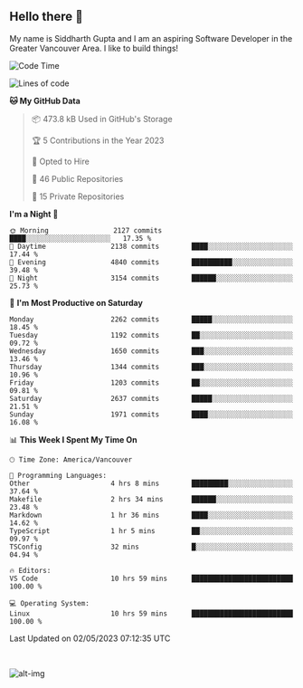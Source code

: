 ## Hello there :wave:

My name is Siddharth Gupta and I am an aspiring Software Developer in the Greater Vancouver Area. I like to build things!

<!-- ![gif](https://github.com/siddg97/siddg97/blob/master/dino.gif) -->

<!--START_SECTION:waka-->
![Code Time](http://img.shields.io/badge/Code%20Time-1%2C886%20hrs%2025%20mins-blue)

![Lines of code](https://img.shields.io/badge/From%20Hello%20World%20I%27ve%20Written-19.0%20million%20lines%20of%20code-blue)

**🐱 My GitHub Data** 

> 📦 473.8 kB Used in GitHub's Storage 
 > 
> 🏆 5 Contributions in the Year 2023
 > 
> 💼 Opted to Hire
 > 
> 📜 46 Public Repositories 
 > 
> 🔑 15 Private Repositories 
 > 
**I'm a Night 🦉** 

```text
🌞 Morning                2127 commits        ████░░░░░░░░░░░░░░░░░░░░░   17.35 % 
🌆 Daytime                2138 commits        ████░░░░░░░░░░░░░░░░░░░░░   17.44 % 
🌃 Evening                4840 commits        ██████████░░░░░░░░░░░░░░░   39.48 % 
🌙 Night                  3154 commits        ██████░░░░░░░░░░░░░░░░░░░   25.73 % 
```
📅 **I'm Most Productive on Saturday** 

```text
Monday                   2262 commits        █████░░░░░░░░░░░░░░░░░░░░   18.45 % 
Tuesday                  1192 commits        ██░░░░░░░░░░░░░░░░░░░░░░░   09.72 % 
Wednesday                1650 commits        ███░░░░░░░░░░░░░░░░░░░░░░   13.46 % 
Thursday                 1344 commits        ███░░░░░░░░░░░░░░░░░░░░░░   10.96 % 
Friday                   1203 commits        ██░░░░░░░░░░░░░░░░░░░░░░░   09.81 % 
Saturday                 2637 commits        █████░░░░░░░░░░░░░░░░░░░░   21.51 % 
Sunday                   1971 commits        ████░░░░░░░░░░░░░░░░░░░░░   16.08 % 
```


📊 **This Week I Spent My Time On** 

```text
🕑︎ Time Zone: America/Vancouver

💬 Programming Languages: 
Other                    4 hrs 8 mins        █████████░░░░░░░░░░░░░░░░   37.64 % 
Makefile                 2 hrs 34 mins       ██████░░░░░░░░░░░░░░░░░░░   23.48 % 
Markdown                 1 hr 36 mins        ████░░░░░░░░░░░░░░░░░░░░░   14.62 % 
TypeScript               1 hr 5 mins         ██░░░░░░░░░░░░░░░░░░░░░░░   09.97 % 
TSConfig                 32 mins             █░░░░░░░░░░░░░░░░░░░░░░░░   04.94 % 

🔥 Editors: 
VS Code                  10 hrs 59 mins      █████████████████████████   100.00 % 

💻 Operating System: 
Linux                    10 hrs 59 mins      █████████████████████████   100.00 % 
```


 Last Updated on 02/05/2023 07:12:35 UTC
<!--END_SECTION:waka-->

<br>

![alt-img](https://github-readme-stats.vercel.app/api?username=siddg97&count_private=true&theme=nightowl&show_icons=true)

